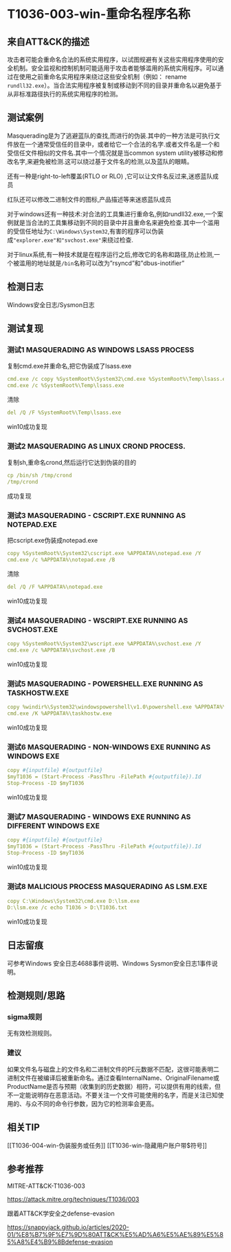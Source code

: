 # T1036-003-win-重命名程序名称

## 来自ATT&CK的描述

攻击者可能会重命名合法的系统实用程序，以试图规避有关这些实用程序使用的安全机制。安全监视和控制机制可能适用于攻击者能够滥用的系统实用程序。可以通过在使用之前重命名实用程序来绕过这些安全机制（例如： rename `rundll32.exe`）。当合法实用程序被复制或移动到不同的目录并重命名以避免基于从非标准路径执行的系统实用程序的检测。

## 测试案例

Masquerading是为了逃避蓝队的查找,而进行的伪装.其中的一种方法是可执行文件放在一个通常受信任的目录中，或者给它一个合法的名字.或者文件名是一个和受信任文件相似的文件名.其中一个情况就是当common system utility被移动和修改名字,来避免被检测.这可以绕过基于文件名的检测,以及蓝队的眼睛。

还有一种是right-to-left覆盖(RTLO or RLO) ,它可以让文件名反过来,迷惑蓝队成员

红队还可以修改二进制文件的图标,产品描述等来迷惑蓝队成员

对于windows还有一种技术:对合法的工具集进行重命名,例如rundll32.exe,一个案例就是当合法的工具集移动到不同的目录中并且重命名来避免检查.其中一个滥用的受信任地址为`C:\Windows\System32`,有害的程序可以伪装成`"explorer.exe"和"svchost.exe"`来绕过检查.

对于linux系统,有一种技术就是在程序运行之后,修改它的名称和路径,防止检测,一个被滥用的地址就是`/bin`名称可以改为”rsyncd”和”dbus-inotifier”

## 检测日志

Windows安全日志/Sysmon日志

## 测试复现

### 测试1 MASQUERADING AS WINDOWS LSASS PROCESS

复制cmd.exe并重命名,把它伪装成了lsass.exe

```yml
cmd.exe /c copy %SystemRoot%\System32\cmd.exe %SystemRoot%\Temp\lsass.exe
cmd.exe /c %SystemRoot%\Temp\lsass.exe
```

清除

```yml
del /Q /F %SystemRoot%\Temp\lsass.exe
```

win10成功复现

### 测试2 MASQUERADING AS LINUX CROND PROCESS.

复制sh,重命名crond,然后运行它达到伪装的目的

```yml
cp /bin/sh /tmp/crond
/tmp/crond
```

成功复现

### 测试3 MASQUERADING - CSCRIPT.EXE RUNNING AS NOTEPAD.EXE

把cscript.exe伪装成notepad.exe

```yml
copy %SystemRoot%\System32\cscript.exe %APPDATA%\notepad.exe /Y
cmd.exe /c %APPDATA%\notepad.exe /B
```

清除

```yml
del /Q /F %APPDATA%\notepad.exe
```

win10成功复现

### 测试4 MASQUERADING - WSCRIPT.EXE RUNNING AS SVCHOST.EXE

```yml
copy %SystemRoot%\System32\wscript.exe %APPDATA%\svchost.exe /Y
cmd.exe /c %APPDATA%\svchost.exe /B
```

win10成功复现

### 测试5 MASQUERADING - POWERSHELL.EXE RUNNING AS TASKHOSTW.EXE

```yml
copy %windir%\System32\windowspowershell\v1.0\powershell.exe %APPDATA%\taskhostw.exe /Y
cmd.exe /K %APPDATA%\taskhostw.exe
```

win10成功复现

### 测试6 MASQUERADING - NON-WINDOWS EXE RUNNING AS WINDOWS EXE

```yml
copy #{inputfile} #{outputfile}
$myT1036 = (Start-Process -PassThru -FilePath #{outputfile}).Id
Stop-Process -ID $myT1036
```

win10成功复现

### 测试7 MASQUERADING - WINDOWS EXE RUNNING AS DIFFERENT WINDOWS EXE

```yml
copy #{inputfile} #{outputfile}
$myT1036 = (Start-Process -PassThru -FilePath #{outputfile}).Id
Stop-Process -ID $myT1036
```

win10成功复现

### 测试8 MALICIOUS PROCESS MASQUERADING AS LSM.EXE

```yml
copy C:\Windows\System32\cmd.exe D:\lsm.exe
D:\lsm.exe /c echo T1036 > D:\T1036.txt
```

win10成功复现

## 日志留痕

可参考Windows 安全日志4688事件说明、Windows Sysmon安全日志1事件说明。

## 检测规则/思路

### sigma规则

无有效检测规则。

### 建议

如果文件名与磁盘上的文件名和二进制文件的PE元数据不匹配，这很可能表明二进制文件在被编译后被重新命名。通过查看InternalName、OriginalFilename或ProductName是否与预期（收集到的历史数据）相符，可以提供有用的线索，但不一定能说明存在恶意活动。不要关注一个文件可能使用的名字，而是关注已知使用的、与众不同的命令行参数，因为它的检测率会更高。

## 相关TIP

[[T1036-004-win-伪装服务或任务]]
[[T1036-win-隐藏用户账户带$符号]]

## 参考推荐

MITRE-ATT&CK-T1036-003

<https://attack.mitre.org/techniques/T1036/003>

跟着ATT&CK学安全之defense-evasion

<https://snappyjack.github.io/articles/2020-01/%E8%B7%9F%E7%9D%80ATT&CK%E5%AD%A6%E5%AE%89%E5%85%A8%E4%B9%8Bdefense-evasion>
